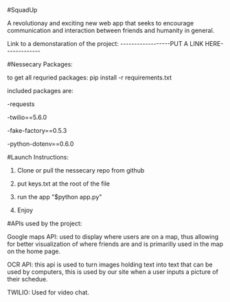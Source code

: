 #SquadUp

A revolutionay and exciting new web app that seeks to encourage communication and interaction between friends and humanity in general. 




Link to a demonstaration of the project: ------------------PUT A LINK HERE-------------




#Nessecary Packages:

to get all requried packages: pip install -r requirements.txt

included packages are:

-requests

-twilio==5.6.0

-fake-factory==0.5.3

-python-dotenv==0.6.0






#Launch Instructions:

1. Clone or pull the nessecary repo from github

2. put keys.txt at the root of the file

3. run the app "$python app.py"

4. Enjoy




#APIs used by the project:

Google maps API: used to display where users are on a map, thus allowing for better visualization of where friends are and is primarilly used in the map on the home page.

OCR API: this api is used to turn images holding text into text that can be used by computers, this is used by our site when a user inputs a picture of their schedue.

TWILIO:  Used for video chat.




